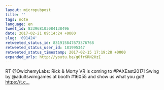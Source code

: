 ```yaml
---
layout: micropubpost
title: ''
tags: note
language: en
tweet_id: 833968103084138496
date: 2017-02-21 09:14:24 +0000
slug: '091424'
retweeted_status_id: 831915847673376768
retweeted_status_user_id: 181995347
retweeted_status_timestamp: 2017-02-15 17:19:28 +0000
expanded_urls: http://youtu.be/g6frKRN2HzI
---
```

RT @OwlchemyLabs: Rick &amp; Morty VR is coming to #PAXEast2017! Swing by @adultswimgames at booth #16055 and show us what you got! https://t.c…

